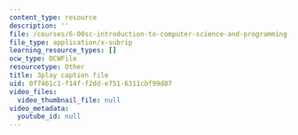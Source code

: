 ```yaml
---
content_type: resource
description: ''
file: /courses/6-00sc-introduction-to-computer-science-and-programming-spring-2011/0f7461c1f14ff2dde7516311cbf99d87_FBKxrPEeCSU.srt
file_type: application/x-subrip
learning_resource_types: []
ocw_type: OCWFile
resourcetype: Other
title: 3play caption file
uid: 0f7461c1-f14f-f2dd-e751-6311cbf99d87
video_files:
  video_thumbnail_file: null
video_metadata:
  youtube_id: null
---
```

